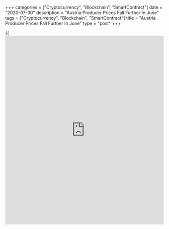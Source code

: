 +++
categories = ["Cryptocurrency", "Blockchain", "SmartContract"]
date = "2020-07-30"
description = "Austria Producer Prices Fall Further In June"
tags = ["Cryptocurrency", "Blockchain", "SmartContract"]
title = "Austria Producer Prices Fall Further In June"
type = "post"
+++

{{<iframe id="large-banner" src="https://www.bounty.group/#slide=27.0" width="100%" height="600" scrolling="no" style="border: 0px solid rgb(216, 221, 230); border-radius: 3px;">}}

Austria's producer prices continued to decline in June, figures from
Statistics Austria showed on Thursday.

The producer price index declined 2.1 percent year-on-year in June,
following a 2.6 percent fall in May.

The decline in producer prices was mainly driven by a fall in energy
prices and intermediate goods by 8.0 percent and 2.1 percent,
respectively.

Meanwhile, prices for capital goods rose 0.9 percent in May and those
for consumer goods increased 1.0 percent.

On a monthly basis, producer prices rose 0.2 percent in June, following
a 0.4 percent decrease in the preceding month.

In the second quarter, producer prices declined 2.3 percent yearly and
fell 1.7 percent from the previous quarter.

For comments and feedback [contact](https://www.playgroundfx.com/contact/): editorial@rtt[news](https://www.letsplayfx.com/blog/forex-news-website/).com

[Economic News][1]

 **What parts of the world are seeing the best (and worst) economic
performances lately? Click[here][2] to check out our [Econ Scorecard][2]
and find out! See up-to-the-moment [ranking](https://www.playgroundfx.com/blog/crypto-exchange-ranking/)s for the best and worst
performers in [GDP][3], [unemployment rate][4], [inflation][5] and much
more.**

   1. www.rtt[news](https://www.letsplayfx.com/blog/forex-news-website/).com/Content/EconomicNews.aspx
   2. www.rtt[news](https://www.letsplayfx.com/blog/forex-news-website/).com/economic-scorecard/world-rank/industrial-production/highest-performance.aspx
   3. www.rtt[news](https://www.letsplayfx.com/blog/forex-news-website/).com/economic-scorecard/world-rank/GDP/highest-performance.aspx
   4. www.rtt[news](https://www.letsplayfx.com/blog/forex-news-website/).com/economic-scorecard/world-rank/unemployment-rate/lowest-performance.aspx
   5. www.rtt[news](https://www.letsplayfx.com/blog/forex-news-website/).com/economic-scorecard/world-rank/CPI/highest-performance.aspx